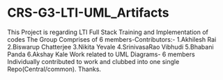 # CRS-G3-LTI-UML_Artifacts
This Project is regarding LTI Full Stack Training and Implementation of codes
The Group Comprises of 6 members-Contributors:-
1.Akhilesh Rai
2.Biswarup Chatterjee
3.Nikita Yevale
4.SrinivasaRao Vibhudi
5.Bhabani Panda
6.Akshay Kale
Work related to UML Diagrams- 6 members Individually contributed to work and clubbed into one single Repo(Central/common). Thanks.
